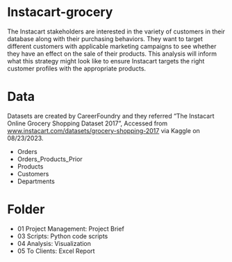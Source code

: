 # Instacart-grocery
The Instacart stakeholders are interested in the variety of customers in their database along with their purchasing behaviors. They want to target different customers with applicable marketing campaigns to see whether they have an effect on the sale of their products. This analysis will inform what this strategy might look like to ensure Instacart targets the right customer profiles with the appropriate products.
<h1 id="data">Data</h1>
<p>Datasets are created by CareerFoundry and they referred “The Instacart Online Grocery Shopping Dataset 2017”, Accessed from <a href="http://www.instacart.com/datasets/grocery-shopping-2017">www.instacart.com/datasets/grocery-shopping-2017</a> via Kaggle on 08/23/2023.</p>
<ul>
<li>Orders</li>
<li>Orders_Products_Prior</li>
<li>Products</li>
<li>Customers</li>
<li>Departments</li>
</ul>
<h1 id="folder">Folder</h1>
<ul>
<li>01 Project Management: Project Brief</li>
<li>03 Scripts: Python code scripts</li>
<li>04 Analysis: Visualization</li>
<li>05 To Clients: Excel Report</li>
</ul>
